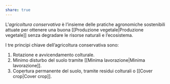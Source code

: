 ```yaml
---
share: true
---
```

L’*agricoltura conservativa* è l’insieme delle pratiche agronomiche sostenibili attuate per ottenere una buona [[Produzione vegetale|Produzione vegetale]] senza degradare le risorse naturali e l’ecosistema.

I tre principi chiave dell’agricoltura conservativa sono:
1. Rotazione e avvicendamento colturale.
2. Minimo disturbo del suolo tramite [[Minima lavorazione|Minima lavorazione]].
5. Copertura permanente del suolo, tramite residui colturali o [[Cover crop|Cover crop]].